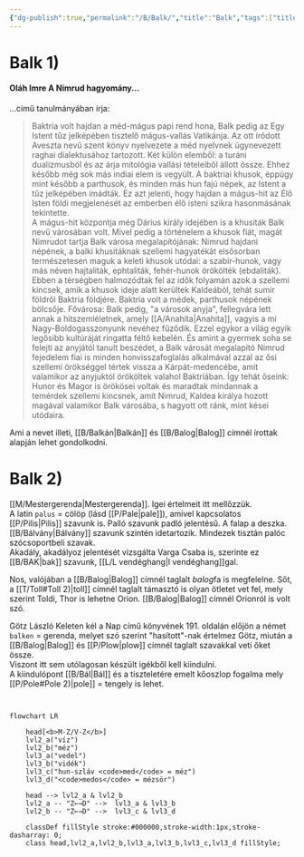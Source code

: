 ```yaml
---
{"dg-publish":true,"permalink":"/B/Balk/","title":"Balk","tags":["titleandheadingonedontmatch","multipleentries","stitched"],"created":"2023-11-09T07:00","updated":"2024-03-06T01:17"}
---
```



# Balk 1)

#### Oláh Imre A Nimrud hagyomány...

...című tanulmányában írja:  
> Baktria volt hajdan a méd-mágus papi rend hona, Balk pedig az Egy Istent tűz jelképében tisztelő mágus-vallás Vatikánja. Az ott íródott Aveszta nevű szent könyv nyelvezete a méd nyelvnek úgynevezett raghai dialektusához tartozott. Két külön elemből: a turáni dualizmusból és az árja mitológia vallási tételeiből állott össze. Ehhez később még sok más indiai elem is vegyült. A baktriai khusok, éppúgy mint később a parthusok, és minden más hun fajú népek, az Istent a tűz jelképében imádták. Ez azt jelenti, hogy hajdan a mágus-hit az Élő Isten földi megjelenését az emberben élő isteni szikra hasonmásának tekintette.  
> A mágus-hit központja még Dárius király idejében is a khusiták Balk nevű városában volt. Mivel pedig a történelem a khusok fiát, magát Nimrudot tartja Balk városa megalapítójának: Nimrud hajdani népének, a balki khusitáknak szellemi hagyatékát elsősorban természetesen maguk a keleti khusok utódai: a szabir-hunok, vagy más néven hajtaliták, ephtaliták, fehér-hunok örökölték (ebdaliták).  
> Ebben a térségben halmozódtak fel az idők folyamán azok a szellemi kincsek, amik a khusok ideje alatt kerültek Kaldeából, tehát sumir földről Baktria földjére. Baktria volt a médek, parthusok népének bölcsője. Fővárosa: Balk pedig, "a városok anyja", fellegvára lett annak a hitszemléletnek, amely [[A/Anahita\|Anahita]], vagyis a mi Nagy-Boldogasszonyunk nevéhez fűződik. Ezzel egykor a világ egyik legősibb kultúráját ringatta féltő kebelén. És amint a gyermek soha se felejti az anyjától tanult beszédet, a Balk városát megalapító Nimrud fejedelem fiai is minden honvisszafoglalás alkalmával azzal az ősi szellemi örökséggel tértek vissza a Kárpát-medencébe, amit valamikor az anyjuktól örököltek valahol Baktriában. Így tehát őseink: Hunor és Magor is örökösei voltak és maradtak mindannak a temérdek szellemi kincsnek, amit Nimrud, Kaldea királya hozott magával valamikor Balk városába, s hagyott ott ránk, mint kései utódaira.  

Ami a nevet illeti, [[B/Balkán\|Balkán]] és [[B/Balog\|Balog]] címnél írottak alapján lehet gondolkodni. 

# Balk 2)

[[M/Mestergerenda\|Mestergerenda]]. Igei értelmeit itt mellőzzük.  
A latin `palus` = cölöp (lásd [[P/Pale\|pale]]), amivel kapcsolatos [[P/Pilis\|Pilis]] szavunk is. Palló szavunk padló jelentésű. A falap a deszka.  
[[B/Bálvány\|Bálvány]] szavunk szintén idetartozik. Mindezek tisztán palóc szócsoportbeli szavak.  
Akadály, akadályoz jelentését vizsgálta Varga Csaba is, szerinte ez [[B/BAK\|bak]] szavunk, [[L/L vendéghang\|l vendéghang]]gal.  

Nos, valójában a [[B/Balog\|Balog]] címnél taglalt *balog*fa is megfelelne. Sőt, a [[T/Toll#Toll 2)\|toll]] címnél taglalt támasztó is olyan ötletet vet fel, mely szerint Toldi, Thor is lehetne Orion. [[B/Balog\|Balog]] címnél Orionról is volt szó.  

Götz László Keleten kél a Nap című könyvének 191. oldalán előjön a német `balken` = gerenda, melyet szó szerint "hasított"-nak értelmez Götz, miután a [[B/Balog\|Balog]] és [[P/Plow\|plow]] címnél taglalt szavakkal veti őket össze.  
Viszont itt sem utólagosan készült igékből kell kiindulni.  
A kiindulópont [[B/Bál\|Bál]] és a tiszteletére emelt kőoszlop fogalma mely [[P/Pole#Pole 2)\|pole]] = tengely is lehet.  

```mermaid


flowchart LR

	head[<b>M-Z/V-Z</b>]
	lvl2_a("víz")
	lvl2_b("méz")
	lvl3_a("vedel")
	lvl3_b("vidék")
	lvl3_c("hun-szláv <code>med</code> = méz")
	lvl3_d("<code>medos</code> = mézsör")

	head --> lvl2_a & lvl2_b
	lvl2_a -- "Z←→D" -->  lvl3_a & lvl3_b
	lvl2_b -- "Z←→D" -->  lvl3_c & lvl3_d

	classDef fillStyle stroke:#000000,stroke-width:1px,stroke-dasharray: 0;
	class head,lvl2_a,lvl2_b,lvl3_a,lvl3_b,lvl3_c,lvl3_d fillStyle;
```